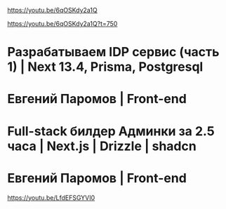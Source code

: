 https://youtu.be/6qOSKdy2a1Q


https://youtu.be/6qOSKdy2a1Q?t=750
# Разрабатываем IDP сервис (часть 1) | Next 13.4, Prisma, Postgresql
# Евгений Паромов | Front-end


# Full-stack билдер Админки за 2.5 часа | Next.js | Drizzle | shadcn
# Евгений Паромов | Front-end
https://youtu.be/LfdEFSGYVI0